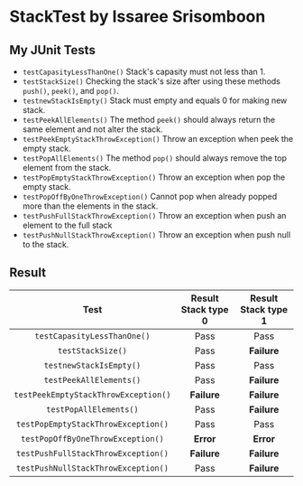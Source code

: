 # StackTest by Issaree Srisomboon
## My JUnit Tests
* `testCapasityLessThanOne()` Stack's capasity must not less than 1. 
* `testStackSize()` Checking the stack's size after using these methods `push()`, `peek()`, and `pop()`.
* `testnewStackIsEmpty()` Stack must empty and equals 0 for making new stack.
* `testPeekAllElements()` The method `peek()` should always return the same element and not alter the stack.
* `testPeekEmptyStackThrowException()` Throw an exception when peek the empty stack.
* `testPopAllElements()` The method `pop()` should always remove the top element from the stack.
* `testPopEmptyStackThrowException()` Throw an exception when pop the empty stack.
* `testPopOffByOneThrowException()` Cannot pop when already popped more than the elements in the stack.
* `testPushFullStackThrowException()` Throw an exception when push an element to the full stack
* `testPushNullStackThrowException()` Throw an exception when push null to the stack.
## Result
Test|Result Stack type 0|Result Stack type 1|
|:--:|:-----------------:|:-----------------:|
|`testCapasityLessThanOne()`|Pass|Pass|
|`testStackSize()`|Pass|**Failure**|
|`testnewStackIsEmpty()`|Pass|Pass|
|`testPeekAllElements()`|Pass|**Failure**|
|`testPeekEmptyStackThrowException()`|**Failure**|**Failure**|
|`testPopAllElements()`|Pass|**Failure**|
|`testPopEmptyStackThrowException()`|Pass|Pass|
|`testPopOffByOneThrowException()`|**Error**|**Error**|
|`testPushFullStackThrowException()`|**Failure**|**Failure**|
|`testPushNullStackThrowException()`|Pass|**Failure**|